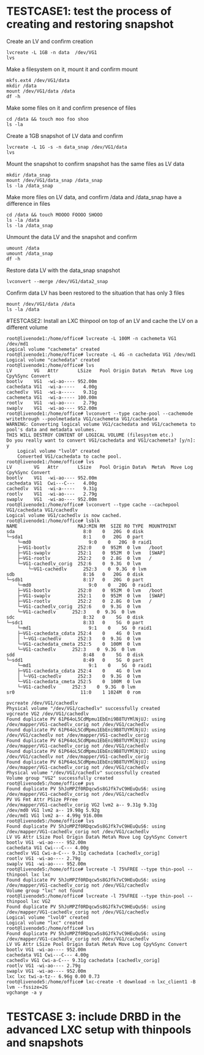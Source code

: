 # TESTCASE1: test the process of creating and restoring snapshot

Create an LV and confirm creation

    lvcreate -L 1GB -n data  /dev/VG1
    lvs
    
Make a filesystem on it, mount it and confirm mount

    mkfs.ext4 /dev/VG1/data
    mkdir /data
    mount /dev/VG1/data /data
    df -h

Make some files on it and confirm presence of files

    cd /data && touch moo foo shoo
    ls -la
    

Create a 1GB snapshot of LV data and confirm

    lvcreate -L 1G -s -n data_snap /dev/VG1/data
    lvs

Mount the snapshot to confirm snapshot has the same files as LV data

    mkdir /data_snap
    mount /dev/VG1/data_snap /data_snap
    ls -la /data_snap

Make more files on LV data, and confirm /data and /data_snap have a difference in files

    cd /data && touch MOOOO FOOOO SHOOO
    ls -la /data
    ls -la /data_snap

Unmount the data LV and the snapshot and confirm

    umount /data
    umount /data_snap
    df -h
    
Restore data LV with the data_snap snapshot

    lvconvert --merge /dev/VG1/data2_snap

Confirm data LV has been restored to the situation that has only 3 files

    mount /dev/VG1/data /data
    ls -la /data

#TESTCASE2: Install an LXC thinpool on top of an LV and cache the LV on a different volume

    root@livenode1:/home/office# lvcreate -L 100M -n cachemeta VG1 /dev/md1
    Logical volume "cachemeta" created
    root@livenode1:/home/office# lvcreate -L 4G -n cachedata VG1 /dev/md1
    Logical volume "cachedata" created
    root@livenode1:/home/office# lvs
    LV        VG   Attr       LSize   Pool Origin Data%  Meta%  Move Log Cpy%Sync Convert
    bootlv    VG1  -wi-ao---- 952.00m                                                    
    cachedata VG1  -wi-a-----   4.00g                                                    
    cachedlv  VG1  -wi-a-----   9.31g                                                    
    cachemeta VG1  -wi-a----- 100.00m                                                    
    rootlv    VG1  -wi-ao----   2.79g                                                    
    swaplv    VG1  -wi-ao---- 952.00m                                                    
    root@livenode1:/home/office# lvconvert --type cache-pool --cachemode writethrough --poolmetadata VG1/cachemeta VG1/cachedata
    WARNING: Converting logical volume VG1/cachedata and VG1/cachemeta to pool's data and metadata volumes.
    THIS WILL DESTROY CONTENT OF LOGICAL VOLUME (filesystem etc.)
    Do you really want to convert VG1/cachedata and VG1/cachemeta? [y/n]: y
        Logical volume "lvol0" created
        Converted VG1/cachedata to cache pool.
    root@livenode1:/home/office# lvs
    LV        VG   Attr       LSize   Pool Origin Data%  Meta%  Move Log Cpy%Sync Convert
    bootlv    VG1  -wi-ao---- 952.00m                                                    
    cachedata VG1  Cwi---C---   4.00g                                                    
    cachedlv  VG1  -wi-a-----   9.31g                                                    
    rootlv    VG1  -wi-ao----   2.79g                                                    
    swaplv    VG1  -wi-ao---- 952.00m                                                    
    root@livenode1:/home/office# lvconvert --type cache --cachepool VG1/cachedata VG1/cachedlv
    Logical volume VG1/cachedlv is now cached.
    root@livenode1:/home/office# lsblk
    NAME                      MAJ:MIN RM  SIZE RO TYPE  MOUNTPOINT
    sda                         8:0    0   20G  0 disk  
    └─sda1                      8:1    0   20G  0 part  
        └─md0                     9:0    0   20G  0 raid1 
        ├─VG1-bootlv          252:0    0  952M  0 lvm   /boot
        ├─VG1-swaplv          252:1    0  952M  0 lvm   [SWAP]
        ├─VG1-rootlv          252:2    0  2.8G  0 lvm   /
        └─VG1-cachedlv_corig  252:6    0  9.3G  0 lvm   
            └─VG1-cachedlv      252:3    0  9.3G  0 lvm   
    sdb                         8:16   0   20G  0 disk  
    └─sdb1                      8:17   0   20G  0 part  
        └─md0                     9:0    0   20G  0 raid1 
        ├─VG1-bootlv          252:0    0  952M  0 lvm   /boot
        ├─VG1-swaplv          252:1    0  952M  0 lvm   [SWAP]
        ├─VG1-rootlv          252:2    0  2.8G  0 lvm   /
        └─VG1-cachedlv_corig  252:6    0  9.3G  0 lvm   
        └─VG1-cachedlv      252:3    0  9.3G  0 lvm   
    sdc                         8:32   0    5G  0 disk  
    └─sdc1                      8:33   0    5G  0 part  
        └─md1                     9:1    0    5G  0 raid1 
        ├─VG1-cachedata_cdata 252:4    0    4G  0 lvm   
        │ └─VG1-cachedlv      252:3    0  9.3G  0 lvm   
        └─VG1-cachedata_cmeta 252:5    0  100M  0 lvm   
        └─VG1-cachedlv      252:3    0  9.3G  0 lvm   
    sdd                         8:48   0    5G  0 disk  
    └─sdd1                      8:49   0    5G  0 part  
        └─md1                     9:1    0    5G  0 raid1 
        ├─VG1-cachedata_cdata 252:4    0    4G  0 lvm   
        │ └─VG1-cachedlv      252:3    0  9.3G  0 lvm   
        └─VG1-cachedata_cmeta 252:5    0  100M  0 lvm   
        └─VG1-cachedlv      252:3    0  9.3G  0 lvm   
    sr0                        11:0    1 1024M  0 rom 

    pvcreate /dev/VG1/cachedlv
    Physical volume "/dev/VG1/cachedlv" successfully created
    vgcreate VG2 /dev/VG1/cachedlv
    Found duplicate PV 61P64oL5CdMpmu1EbEni9B8TUYMlNjUJ: using /dev/mapper/VG1-cachedlv_corig not /dev/VG1/cachedlv
    Found duplicate PV 61P64oL5CdMpmu1EbEni9B8TUYMlNjUJ: using /dev/VG1/cachedlv not /dev/mapper/VG1-cachedlv_corig
    Found duplicate PV 61P64oL5CdMpmu1EbEni9B8TUYMlNjUJ: using /dev/mapper/VG1-cachedlv_corig not /dev/VG1/cachedlv
    Found duplicate PV 61P64oL5CdMpmu1EbEni9B8TUYMlNjUJ: using /dev/VG1/cachedlv not /dev/mapper/VG1-cachedlv_corig
    Found duplicate PV 61P64oL5CdMpmu1EbEni9B8TUYMlNjUJ: using /dev/mapper/VG1-cachedlv_corig not /dev/VG1/cachedlv
    Physical volume "/dev/VG1/cachedlv" successfully created
    Volume group "VG2" successfully created
    root@livenode5:/home/office# pvs
    Found duplicate PV 5hJoMPZf0RDqcw5s8GJfk7vC9HEuQuS6: using /dev/mapper/VG1-cachedlv_corig not /dev/VG1/cachedlv
    PV VG Fmt Attr PSize PFree
    /dev/mapper/VG1-cachedlv_corig VG2 lvm2 a-- 9.31g 9.31g
    /dev/md0 VG1 lvm2 a-- 19.98g 5.92g
    /dev/md1 VG1 lvm2 a-- 4.99g 916.00m
    root@livenode5:/home/office# lvs
    Found duplicate PV 5hJoMPZf0RDqcw5s8GJfk7vC9HEuQuS6: using /dev/mapper/VG1-cachedlv_corig not /dev/VG1/cachedlv
    LV VG Attr LSize Pool Origin Data% Meta% Move Log Cpy%Sync Convert
    bootlv VG1 -wi-ao---- 952.00m
    cachedata VG1 Cwi---C--- 4.00g
    cachedlv VG1 Cwi-a-C--- 9.31g cachedata [cachedlv_corig]
    rootlv VG1 -wi-ao---- 2.79g
    swaplv VG1 -wi-ao---- 952.00m
    root@livenode5:/home/office# lvcreate -l 75%FREE --type thin-pool --thinpool lxc lxc
    Found duplicate PV 5hJoMPZf0RDqcw5s8GJfk7vC9HEuQuS6: using /dev/mapper/VG1-cachedlv_corig not /dev/VG1/cachedlv
    Volume group "lxc" not found
    root@livenode5:/home/office# lvcreate -l 75%FREE --type thin-pool --thinpool lxc VG2
    Found duplicate PV 5hJoMPZf0RDqcw5s8GJfk7vC9HEuQuS6: using /dev/mapper/VG1-cachedlv_corig not /dev/VG1/cachedlv
    Logical volume "lvol0" created
    Logical volume "lxc" created
    root@livenode5:/home/office# lvs
    Found duplicate PV 5hJoMPZf0RDqcw5s8GJfk7vC9HEuQuS6: using /dev/mapper/VG1-cachedlv_corig not /dev/VG1/cachedlv
    LV VG Attr LSize Pool Origin Data% Meta% Move Log Cpy%Sync Convert
    bootlv VG1 -wi-ao---- 952.00m
    cachedata VG1 Cwi---C--- 4.00g
    cachedlv VG1 Cwi-a-C--- 9.31g cachedata [cachedlv_corig]
    rootlv VG1 -wi-ao---- 2.79g
    swaplv VG1 -wi-ao---- 952.00m
    lxc lxc twi-a-tz-- 6.96g 0.00 0.73
    root@livenode5:/home/office# lxc-create -t download -n lxc_client1 -B lvm --fssize=2G
    vgchange -a y


# TESTCASE 3: include DRBD in the advanced LXC setup with thinpools and snapshots
